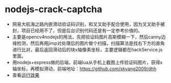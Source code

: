 # nodejs-crack-captcha
- 网易大航海之路内嵌滑动验证码识别，和叉叉助手配合使用，因为叉叉助手被封，项目已经用不了，但是后台识别代码还是有一定参考价值的。
- 主要是opencv4nodejs的用法，先把验证码图片高斯模糊一下，然后canny边缘检测，然后再用jimp对处理后的图片做个扫描，扫描算法是找右下方的直角进行比对，最后返回滑动后的块x轴像素坐标，主要逻辑都在hackService.js里面。
- 用nodejs+express做的后端，前端lua从手机上截图上传验证码图片，获得x轴坐标，再模拟滑动，前端地址：https://github.com/skyang2009/dhh
- 查看[运行效果](http://cstatic.oss-cn-hangzhou.aliyuncs.com/1577847772381750.mp4)
